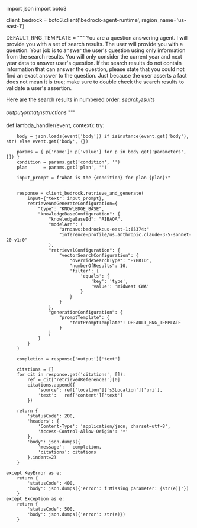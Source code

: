 import json
import boto3

client_bedrock = boto3.client('bedrock-agent-runtime', region_name='us-east-1')

DEFAULT_RNG_TEMPLATE = """
You are a question answering agent. I will provide you with a set of search results.
The user will provide you with a question. Your job is to answer the user's question
using only information from the search results. You will only consider the current year and next year data to answer user's question. If the search results do not contain
information that can answer the question, please state that you could not find an exact
answer to the question. Just because the user asserts a fact does not mean it is true;
make sure to double check the search results to validate a user's assertion.

Here are the search results in numbered order:
$search_results$

$output_format_instructions$
"""

def lambda_handler(event, context):
    try:

        body = json.loads(event['body']) if isinstance(event.get('body'), str) else event.get('body', {})

        params = { p['name']: p['value'] for p in body.get('parameters', []) }
        condition = params.get('condition', '')
        plan      = params.get('plan', '')

        input_prompt = f"What is the {condition} for plan {plan}?"

      
        response = client_bedrock.retrieve_and_generate(
            input={"text": input_prompt},
            retrieveAndGenerateConfiguration={
                "type": "KNOWLEDGE_BASE",
                "knowledgeBaseConfiguration": {
                    "knowledgeBaseId": "RIBAQA",
                    "modelArn": (
                        "arn:aws:bedrock:us-east-1:65374:"
                        "inference-profile/us.anthropic.claude-3-5-sonnet-20-v1:0"
                    ),
                    "retrievalConfiguration": {
                        "vectorSearchConfiguration": {
                            "overrideSearchType": "HYBRID",
                            "numberOfResults": 10,
                            'filter': {
                                'equals': {
                                    'key': 'type',
                                    'value': 'midwest CWA'
                                }
                            }
                        }
                    },
                    "generationConfiguration": {
                        "promptTemplate": {
                            "textPromptTemplate": DEFAULT_RNG_TEMPLATE
                        }
                    }
                }
            }
        )

        completion = response['output']['text']

        citations = []
        for cit in response.get('citations', []):
            ref = cit['retrievedReferences'][0]
            citations.append({
                'source': ref['location']['s3Location']['uri'],
                'text':   ref['content']['text']
            })

        return {
            'statusCode': 200,
            'headers': {
                'Content-Type': 'application/json; charset=utf-8',
                'Access-Control-Allow-Origin': '*'
            },
            'body': json.dumps({
                'message':   completion,
                'citations': citations
            },indent=2)
        }

    except KeyError as e:
        return {
            'statusCode': 400,
            'body': json.dumps({'error': f'Missing parameter: {str(e)}'})
        }
    except Exception as e:
        return {
            'statusCode': 500,
            'body': json.dumps({'error': str(e)})
        }
